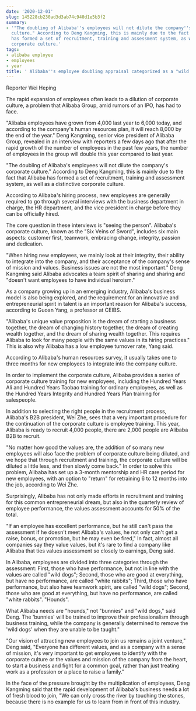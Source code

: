 ```yaml
---
date: '2020-12-01'
slug: 145228cb230ad3d3ab74c940d1e5b3f2
summary:
- '"The doubling of Alibaba''s employees will not dilute the company''s corporate
  culture." According to Deng Kangming, this is mainly due to the fact that Alibaba
  has formed a set of recruitment, training and assessment system, as well as a distinctive
  corporate culture.'
tags:
- alibaba employee
- employees
- year
title: ' Alibaba''s employee doubling appraisal categorized as a "wild dog hound." '
---
```


 Reporter Wei Heping

The rapid expansion of employees often leads to a dilution of corporate culture, a problem that Alibaba Group, amid rumors of an IPO, has had to face.

"Alibaba employees have grown from 4,000 last year to 6,000 today, and according to the company's human resources plan, it will reach 8,000 by the end of the year." Deng Kangming, senior vice president of Alibaba Group, revealed in an interview with reporters a few days ago that after the rapid growth of the number of employees in the past few years, the number of employees in the group will double this year compared to last year.

"The doubling of Alibaba's employees will not dilute the company's corporate culture." According to Deng Kangming, this is mainly due to the fact that Alibaba has formed a set of recruitment, training and assessment system, as well as a distinctive corporate culture.

According to Alibaba's hiring process, new employees are generally required to go through several interviews with the business department in charge, the HR department, and the vice president in charge before they can be officially hired.

The core question in these interviews is "seeing the person". Alibaba's corporate culture, known as the "Six Veins of Sword", includes six main aspects: customer first, teamwork, embracing change, integrity, passion and dedication.

"When hiring new employees, we mainly look at their integrity, their ability to integrate into the company, and their acceptance of the company's sense of mission and values. Business issues are not the most important." Deng Kangming said Alibaba advocates a team spirit of sharing and sharing and "doesn't want employees to have individual heroism."

As a company growing up in an emerging industry, Alibaba's business model is also being explored, and the requirement for an innovative and entrepreneurial spirit in talent is an important reason for Alibaba's success, according to Guoan Yang, a professor at CEIBS.

"Alibaba's unique value proposition is the dream of starting a business together, the dream of changing history together, the dream of creating wealth together, and the dream of sharing wealth together. This requires Alibaba to look for many people with the same values in its hiring practices." This is also why Alibaba has a low employee turnover rate, Yang said.

According to Alibaba's human resources survey, it usually takes one to three months for new employees to integrate into the company culture.

In order to implement the corporate culture, Alibaba provides a series of corporate culture training for new employees, including the Hundred Years Ali and Hundred Years Taobao training for ordinary employees, as well as the Hundred Years Integrity and Hundred Years Plan training for salespeople.

In addition to selecting the right people in the recruitment process, Alibaba's B2B president, Wei Zhe, sees that a very important procedure for the continuation of the corporate culture is employee training. This year, Alibaba is ready to recruit 4,000 people, there are 2,000 people are Alibaba B2B to recruit.

"No matter how good the values are, the addition of so many new employees will also face the problem of corporate culture being diluted, and we hope that through recruitment and training, the corporate culture will be diluted a little less, and then slowly come back." In order to solve this problem, Alibaba has set up a 3-month mentorship and HR care period for new employees, with an option to "return" for retraining 6 to 12 months into the job, according to Wei Zhe.

Surprisingly, Alibaba has not only made efforts in recruitment and training for this common entrepreneurial dream, but also in the quarterly review of employee performance, the values assessment accounts for 50% of the total.

"If an employee has excellent performance, but he still can't pass the assessment if he doesn't meet Alibaba's values, he not only can't get a raise, bonus, or promotion, but he may even be fired," In fact, almost all companies say they value values, but it's rare to find a company like Alibaba that ties values assessment so closely to earnings, Deng said.

In Alibaba, employees are divided into three categories through the assessment: First, those who have performance, but not in line with the values are called "wild dogs"; Second, those who are good at everything, but have no performance, are called "white rabbits"; Third, those who have performance, but also have teamwork spirit, are called "wild dogs"; Second, those who are good at everything, but have no performance, are called "white rabbits". "Hounds".

What Alibaba needs are "hounds," not "bunnies" and "wild dogs," said Deng. The 'bunnies' will be trained to improve their professionalism through business training, while the company is generally determined to remove the 'wild dogs' when they are unable to be taught."

"Our vision of attracting new employees to join us remains a joint venture," Deng said, "Everyone has different values, and as a company with a sense of mission, it's very important to get employees to identify with the corporate culture or the values and mission of the company from the heart, to start a business and fight for a common goal, rather than just treating work as a profession or a place to raise a family."

In the face of the pressure brought by the multiplication of employees, Deng Kangming said that the rapid development of Alibaba's business needs a lot of fresh blood to join, "We can only cross the river by touching the stones, because there is no example for us to learn from in front of this industry.

 
        